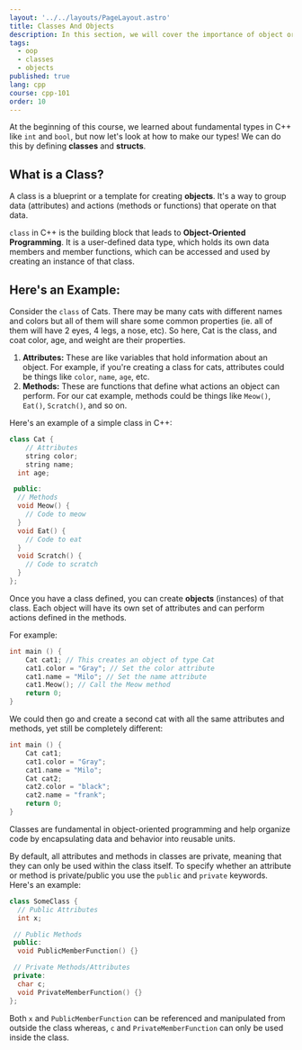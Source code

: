 ```yaml
---
layout: '../../layouts/PageLayout.astro'
title: Classes And Objects
description: In this section, we will cover the importance of object oriented programming!
tags:
  - oop
  - classes
  - objects
published: true
lang: cpp
course: cpp-101
order: 10
---
```

At the beginning of this course, we learned about fundamental types in C++ like `int` and `bool`, but now let's look at how to make our types! We can do this by defining **classes** and **structs**.

## What is a Class?
A class is a blueprint or a template for creating **objects**. It's a way to group data (attributes) and actions (methods or functions) that operate on that data.

`class` in C++ is the building block that leads to **Object-Oriented Programming**. It is a user-defined data type, which holds its own data members and member functions, which can be accessed and used by creating an instance of that class.

## Here's an Example:

Consider the `class` of Cats. There may be many cats with different names and colors but all of them will share some common properties (ie. all of them will have 2 eyes, 4 legs, a nose, etc). So here, Cat is the class, and coat color, age, and weight are their properties.
  1. **Attributes:** These are like variables that hold information about an object. For example, if you're creating a class for cats, attributes could be things like `color`, `name`, `age`, etc.
  2. **Methods:** These are functions that define what actions an object can perform. For our cat example, methods could be things like `Meow()`, `Eat()`, `Scratch()`, and so on.

Here's an example of a simple class in C++:

```cpp
class Cat {
	// Attributes
	string color;
	string name;
  int age;

 public:
  // Methods
  void Meow() {
    // Code to meow
  }
  void Eat() {
    // Code to eat
  }
  void Scratch() {
    // Code to scratch
  }
};
```

Once you have a class defined, you can create **objects** (instances) of that class. Each object will have its own set of attributes and can perform actions defined in the methods.

For example:
```cpp
int main () {
	Cat cat1; // This creates an object of type Cat
	cat1.color = "Gray"; // Set the color attribute
	cat1.name = "Milo"; // Set the name attribute
	cat1.Meow(); // Call the Meow method
	return 0;
}
```

We could then go and create a second cat with all the same attributes and methods, yet still be completely different:

```cpp
int main () {
	Cat cat1;
	cat1.color = "Gray";
	cat1.name = "Milo";
	Cat cat2;
	cat2.color = "black";
	cat2.name = "frank";
	return 0;
}
```

Classes are fundamental in object-oriented programming and help organize code by encapsulating data and behavior into reusable units.

By default, all attributes and methods in classes are private, meaning that they can only be used within the class itself. To specify whether an attribute or method is private/public you use the `public` and `private` keywords. Here's an example:

```cpp
class SomeClass {
  // Public Attributes
  int x;

 // Public Methods
 public:
  void PublicMemberFunction() {}

 // Private Methods/Attributes
 private:
  char c;
  void PrivateMemberFunction() {}
};
```

Both `x` and `PublicMemberFunction` can be referenced and manipulated from outside the class whereas, `c` and `PrivateMemberFunction` can only be used inside the class.
